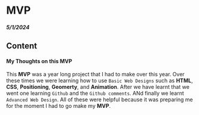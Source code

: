 # MVP
##### 5/1/2024

## Content

#### My Thoughts on this MVP

This **MVP** was a year long project that I had to make over this year. Over these times we were learning how to use `Basic Web Designs` such as **HTML**, **CSS**, **Positioning**, **Geomerty**, and **Animation**. After we have learnt that we went one learning `Github` and the `Github comments`. ANd finally we learnt `Advanced Web Design`. All of these were helpful because it was preparing me for the moment I had to go make my **MVP**. 











